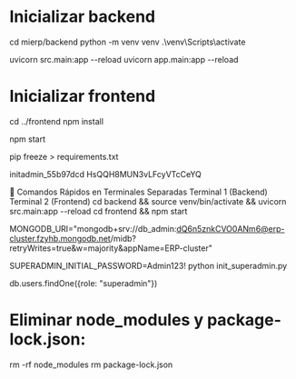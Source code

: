 
# Inicializar backend
cd mierp/backend
python -m venv venv
.\venv\Scripts\activate

uvicorn src.main:app --reload
uvicorn app.main:app --reload

# Inicializar frontend
cd ../frontend
npm install

npm start

pip freeze > requirements.txt

initadmin_55b97dcd
HsQQH8MUN3vLFcyVTcCeYQ


📌 Comandos Rápidos en Terminales Separadas
Terminal 1 (Backend)	Terminal 2 (Frontend)
cd backend && source venv/bin/activate && uvicorn src.main:app --reload	cd frontend && npm start



MONGODB_URI="mongodb+srv://db_admin:dQ6n5znkCVO0ANm6@erp-cluster.fzyhb.mongodb.net/midb?retryWrites=true&w=majority&appName=ERP-cluster"


SUPERADMIN_INITIAL_PASSWORD=Admin123!
python init_superadmin.py

db.users.findOne({role: "superadmin"})

# Eliminar node_modules y package-lock.json:
rm -rf node_modules
rm package-lock.json

